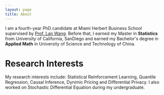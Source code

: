 ```yaml
---
layout: page
title: About
---
```


I am a fourth-year PhD candidate at Miami Herbert Business School supervised by [Prof. Lan Wang](https://sites.google.com/view/lanwang/home).
Before that, I earned my Master in **Statistics** from University of California, SanDiego and earned my Bachelor's degree in **Applied Math** in University of Science and Technology of China.

Research Interests
======

My research interests include: Statistical Reinforcement Learning, Quantile Regression, Causal Inference, Dynimic Pricing and Differential Privacy. I also worked on Stochastic Differential Equation during my undergraduate.


